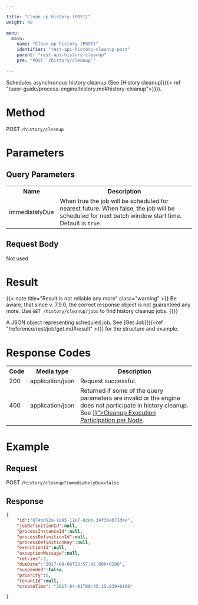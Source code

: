 ```yaml
---

title: "Clean up history (POST)"
weight: 40

menu:
  main:
    name: "Clean up history (POST)"
    identifier: "rest-api-history-cleanup-post"
    parent: "rest-api-history-cleanup"
    pre: "POST `/history/cleanup`"

---
```


Schedules asynchronous history cleanup (See [History cleanup]({{< ref "/user-guide/process-engine/history.md#history-cleanup">}})).


# Method

POST `/history/cleanup`


# Parameters

## Query Parameters

<table class="table table-striped">
  <tr>
    <th>Name</th>
    <th>Description</th>
  </tr>
  <tr>
    <td>immediatelyDue</td>
    <td>When true the job will be scheduled for nearest future. When false, the job will be scheduled for next batch window start time. Default is <code>true</code>.</td>
  </tr>
</table>


## Request Body

Not used

# Result

{{< note title="Result is not reliable any more" class="warning" >}}
  Be aware, that since v. 7.9.0, the correct response object is not guaranteed any more. Use `GET /history/cleanup/jobs` to find history cleanup jobs. 
{{</note>}}

A JSON object representing scheduled job.
See [Get Job]({{<ref "/reference/rest/job/get.md#result" >}}) for the structure and example.

# Response Codes

<table class="table table-striped">
  <tr>
    <th>Code</th>
    <th>Media type</th>
    <th>Description</th>
  </tr>
  <tr>
    <td>200</td>
    <td>application/json</td>
    <td>Request successful.</td>
  </tr>
  <tr>
    <td>400</td>
    <td>application/json</td>
    <td>
      Returned if some of the query parameters are invalid or the engine does not participate in history cleanup.
      See <a href="{{<ref "/user-guide/process-engine/history.md#cleanup-execution-participation-per-node" >}}">Cleanup Execution Participation per Node</a>.
    </td>
  </tr>
</table>

# Example

## Request

POST `/history/cleanup?immediatelyDue=false`

## Response

```json
{
    "id":"074bd92a-1a95-11e7-8ceb-34f39ab71d4e",
    "jobDefinitionId":null,
    "processInstanceId":null,
    "processDefinitionId":null,
    "processDefinitionKey":null,
    "executionId":null,
    "exceptionMessage":null,
    "retries":3,
    "dueDate":"2017-04-06T13:57:45.000+0200",
    "suspended":false,
    "priority":0,
    "tenantId":null,
    "createTime": "2017-04-01T09:45:15.039+0100"

}
```
